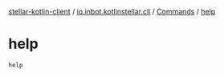 [stellar-kotlin-client](../../index.md) / [io.inbot.kotlinstellar.cli](../index.md) / [Commands](index.md) / [help](./help.md)

# help

`help`